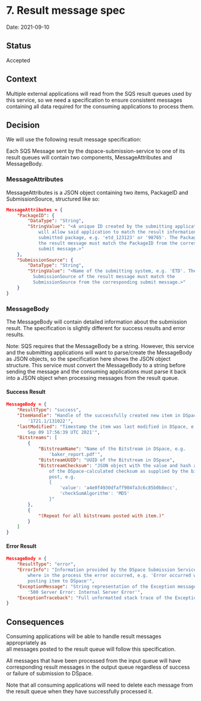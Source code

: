 # 7. Result message spec

Date: 2021-09-10

## Status

Accepted

## Context

Multiple external applications will read from the SQS result queues used by this
service, so we need a specification to ensure consistent messages containing
all data required for the consuming applications to process them.

## Decision

We will use the following result message specification:

Each SQS Message sent by the dspace-submission-service to one of its result
queues will contain two components, MessageAttributes and MessageBody.

### MessageAttributes

MessageAttributes is a JSON object containing two items, PackageID and
SubmissionSource, structured like so:

```json
MessageAttributes = {
    "PackageID": {
        "DataType": "String",
        "StringValue": "<A unique ID created by the submitting application that
            will allow said application to match the result information to each
            submitted package, e.g. 'etd_123123' or '98765'. The PackageID of
            the result message must match the PackageID from the corresponding
            submit message.>"
    },
    "SubmissionSource": {
        "DataType": "String",
        "StringValue": "<Name of the submitting system, e.g. 'ETD'. The
          SubmissionSource of the result message must match the
          SubmissionSource from the corresponding submit message.>"
    }
}
```

### MessageBody

The MessageBody will contain detailed information about the submission result.
The specification is slightly different for success results and error results.

Note: SQS requires that the MessageBody be a string. However, this service and
the submitting applications will want to parse/create the MessageBody as JSON
objects, so the specification here shows the JSON object structure. This
service must convert the MessageBody to a string before sending
the message and the consuming applications must parse it back into a JSON
object when processing messages from the result queue.

#### Success Result

```json
MessageBody = {
    "ResultType": "success",
    "ItemHandle": "Handle of the successfully created new item in DSpace, e.g.
        '1721.1/131022'",
    "lastModified": "Timestamp the item was last modified in DSpace, e.g. 'Thu
        Sep 09 17:56:39 UTC 2021'",
    "Bitstreams": [
        {
            "BitstreamName": "Name of the Bitstream in DSpace, e.g.
                'baker_report.pdf'",
            "BitstreamUUID": "UUID of the Bitstream in DSpace",
            "BitstreamChecksum": "JSON object with the value and hash algorithm
                of the DSpace-calculated checksum as supplied by the bitstream
                post, e.g.
                {
                    'value': 'a4e0f4930dfaff904fa3c6c85b0b8ecc',
                    'checkSumAlgorithm': 'MD5'
                }"
        },
        {
            "(Repeat for all bitstreams posted with item.)"
        }
    ]
}
```

#### Error Result

```json
MessageBody = {
    "ResultType": "error",
    "ErrorInfo": "Information provided by the DSpace Submission Service about
        where in the process the error occurred, e.g. 'Error occurred while
        posting item to DSpace'",
    "ExceptionMessage": "String representation of the Exception message, e.g.
        '500 Server Error: Internal Server Error'",
    "ExceptionTraceback": "Full unformatted stack trace of the Exception"
}
```

## Consequences

Consuming applications will be able to handle result messages appropriately as  
all messages posted to the result queue will follow this specification.

All messages that have been processed from the input queue will have
corresponding result messages in the output queue regardless of success or
failure of submission to DSpace.

Note that all consuming applications will need to delete each message from the result queue when they have successfully processed it.
